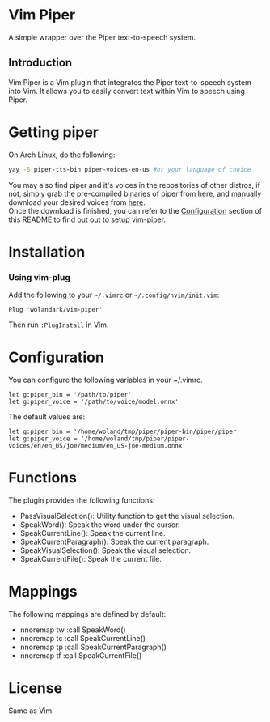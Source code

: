 # Vim Piper

A simple wrapper over the Piper text-to-speech system.

## Introduction

Vim Piper is a Vim plugin that integrates the Piper text-to-speech system into Vim. It allows you to easily convert text within Vim to speech using Piper.

# Getting piper
On Arch Linux, do the following:
```bash
yay -S piper-tts-bin piper-voices-en-us #or your language of choice
```
You may also find piper and it's voices in the repositories of other distros, if not, simply grab the pre-compiled binaries of piper from [here](https://github.com/rhasspy/piper/releases/tag/2023.11.14-2), and manually download your desired voices from [here](https://huggingface.co/rhasspy/piper-voices/tree/main).<br> Once the download is finished, you can refer to the [Configuration](#configuration) section of this README to find out out to setup vim-piper.

# Installation

### Using vim-plug

Add the following to your `~/.vimrc` or `~/.config/nvim/init.vim`:

```vim
Plug 'wolandark/vim-piper'
```

Then run `:PlugInstall` in Vim.

# Configuration

You can configure the following variables in your ~/.vimrc.

```vim
let g:piper_bin = '/path/to/piper'
let g:piper_voice = '/path/to/voice/model.onnx'
```

The default values are:
```vim
let g:piper_bin = '/home/woland/tmp/piper/piper-bin/piper/piper'
let g:piper_voice = '/home/woland/tmp/piper/piper-voices/en/en_US/joe/medium/en_US-joe-medium.onnx'
```
# Functions
The plugin provides the following functions:

   - PassVisualSelection(): Utility function to get the visual selection.
   - SpeakWord(): Speak the word under the cursor.
   - SpeakCurrentLine(): Speak the current line.
   - SpeakCurrentParagraph(): Speak the current paragraph.
   - SpeakVisualSelection(): Speak the visual selection.
   - SpeakCurrentFile(): Speak the current file.

# Mappings
The following mappings are defined by default:

- nnoremap <Leader>tw :call SpeakWord()<CR>
- nnoremap <Leader>tc :call SpeakCurrentLine()<CR>
- nnoremap <Leader>tp :call SpeakCurrentParagraph()<CR>
- nnoremap <Leader>tf :call SpeakCurrentFile()<CR>

# License
Same as Vim.
